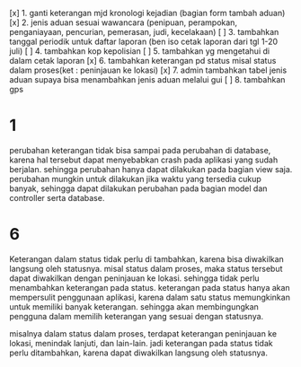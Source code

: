 [x] 1. ganti keterangan mjd kronologi kejadian (bagian form tambah aduan)
[x] 2. jenis aduan sesuai wawancara (penipuan, perampokan, penganiayaan, pencurian, pemerasan, judi, kecelakaan)
[ ] 3. tambahkan tanggal periodik untuk daftar laporan (ben iso cetak laporan dari tgl 1-20 juli)
[ ] 4. tambahkan kop kepolisian
[ ] 5. tambahkan yg mengetahui di dalam cetak laporan
[x] 6. tambahkan keterangan pd status misal status dalam proses(ket : peninjauan ke lokasi)
[x] 7. admin tambahkan tabel jenis aduan supaya bisa menambahkan jenis aduan melalui gui
[ ] 8. tambahkan gps



# 1
perubahan keterangan tidak bisa sampai pada perubahan di database, karena hal tersebut dapat menyebabkan crash pada aplikasi yang sudah berjalan. sehingga perubahan hanya dapat dilakukan pada bagian view saja. perubahan mungkin untuk dilakukan jika waktu yang tersedia cukup banyak, sehingga dapat dilakukan perubahan pada bagian model dan controller serta database.

# 6
Keterangan dalam status tidak perlu di tambahkan, karena bisa diwakilkan langsung oleh statusnya. misal status dalam proses, maka status tersebut dapat diwakilkan dengan peninjauan ke lokasi. sehingga tidak perlu menambahkan keterangan pada status. keterangan pada status hanya akan mempersulit penggunaan aplikasi, karena dalam satu status memungkinkan untuk memiliki banyak keterangan. sehingga akan membingungkan pengguna dalam memilih keterangan yang sesuai dengan statusnya. 

misalnya dalam status dalam proses, terdapat keterangan peninjauan ke lokasi, menindak lanjuti, dan lain-lain. jadi keterangan pada status tidak perlu ditambahkan, karena dapat diwakilkan langsung oleh statusnya.
